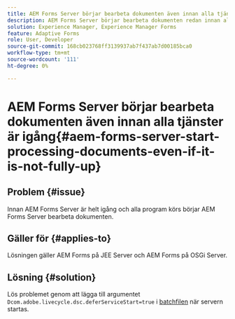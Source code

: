 ```yaml
---
title: AEM Forms Server börjar bearbeta dokumenten även innan alla tjänster är igång.
description: AEM Forms Server börjar bearbeta dokumenten redan innan alla tjänster är igång på JEE Server och OSGi Server.
solution: Experience Manager, Experience Manager Forms
feature: Adaptive Forms
role: User, Developer
source-git-commit: 168cb023768ff3139937ab7f437ab7d00185bca0
workflow-type: tm+mt
source-wordcount: '111'
ht-degree: 0%

---
```


# AEM Forms Server börjar bearbeta dokumenten även innan alla tjänster är igång{#aem-forms-server-start-processing-documents-even-if-it-is-not-fully-up}

## Problem {#issue}

<!--When user restarts AEM Forms server, the current calling processes or services still continue such as rendering PDF documents and more. It causes the restart of the AEM Forms server to not startup correctly.-->

Innan AEM Forms Server är helt igång och alla program körs börjar AEM Forms Server bearbeta dokumenten.


## Gäller för {#applies-to}

Lösningen gäller AEM Forms på JEE Server och AEM Forms på OSGi Server.

## Lösning {#solution}

Lös problemet genom att lägga till argumentet `Dcom.adobe.livecycle.dsc.deferServiceStart=true` i [batchfilen](https://experienceleague.adobe.com/docs/experience-manager-65-lts/deploying/deploying/command-line-start-and-stop.html#windows-platform-start-bat-script-example) när servern startas.
